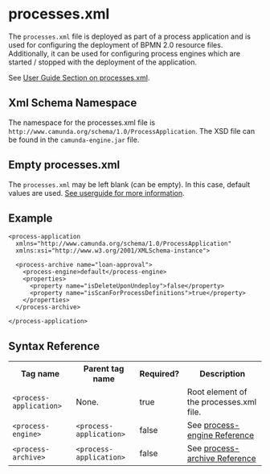 processes.xml
=============

The `processes.xml` file is deployed as part of a process application and is used for configuring the deployment of BPMN 2.0 resource files. Additionally, it can be used for configuring  process engines which are started / stopped with the deployment of the application.

See [User Guide Section on processes.xml](/guides/user-guide/#!/#the-processes-xml-deployment-descriptor).

Xml Schema Namespace
---------------------

The namespace for the processes.xml file is `http://www.camunda.org/schema/1.0/ProcessApplication`. The XSD file can be found in the `camunda-engine.jar` file.

Empty processes.xml
-------------------

The `processes.xml` may be left blank (can be empty). In this case, default values are used. [See userguide for more information](/guides/user-guide/#!/#empty-processes-xml).

Example
-------

    <process-application
      xmlns="http://www.camunda.org/schema/1.0/ProcessApplication"
      xmlns:xsi="http://www.w3.org/2001/XMLSchema-instance">

      <process-archive name="loan-approval">
        <process-engine>default</process-engine>
        <properties>
          <property name="isDeleteUponUndeploy">false</property>
          <property name="isScanForProcessDefinitions">true</property>
        </properties>
      </process-archive>

    </process-application>


Syntax Reference
----------------

<table class="table table-striped">
  <tr>
    <th>Tag name</th>
    <th>Parent tag name</th>
    <th>Required?</th>
    <th>Description</th>
  </tr>
  <tr>
    <td><code>&lt;process-application&gt;</code></td>
    <td>None.</td>
    <td>true</td>
    <td>Root element of the processes.xml file.</td>
  </tr>
  <tr>
    <td><code>&lt;process-engine&gt;</code></td>
    <td><code>&lt;process-application&gt;</code></td>
    <td>false</td>
    <td>See <a href="#!/tags/process-engine">process-engine Reference</a></td>
  </tr>
    <tr>
    <td><code>&lt;process-archive&gt;</code></td>
    <td><code>&lt;process-application&gt;</code></td>
    <td>false</td>
    <td>See <a href="#!/tags/process-archive">process-archive Reference</a></td>
  </tr>
</table>

